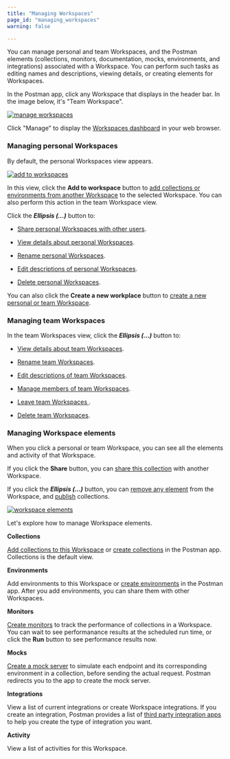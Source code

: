 ```yaml
---
title: "Managing Workspaces"
page_id: "managing_workspaces"
warning: false

---
```



You can manage personal and team Workspaces, and the Postman elements (collections, monitors, documentation, mocks, environments, and integrations) associated with a Workspace. You can perform such tasks as editing names and descriptions, viewing details, or creating elements for Workspaces.

In the Postman app, click any Workspace that displays in the header bar. In the image below, it's "Team Workspace".

[![manage workspaces](https://s3.amazonaws.com/postman-static-getpostman-com/postman-docs/WS-mainScreen-teamenu.png)](https://s3.amazonaws.com/postman-static-getpostman-com/postman-docs/WS-mainScreen-teamenu.png)

Click "Manage" to display the [Workspaces dashboard](https://app.getpostman.com/dashboard) in your web browser.

### Managing personal Workspaces

By default, the personal Workspaces view appears. 

[![add to workspaces](https://s3.amazonaws.com/postman-static-getpostman-com/postman-docs/WS-elipsis-menu-personal.png)](https://s3.amazonaws.com/postman-static-getpostman-com/postman-docs/WS-elipsis-menu-personal.png)

In this view, click the **Add to workspace** button to [add collections or environments from another Workspace](/docs/postman/workspaces/using_workspaces/) to the selected Workspace. You can also perform this action in the team Workspace view.

Click the ***Ellipsis (...)*** button to:

* [Share personal Workspaces with other users](/docs/postman/workspaces/using_workspaces/).

* [View details about personal Workspaces](/docs/postman/workspaces/using_workspaces/).

* [Rename personal Workspaces](/docs/postman/workspaces/using_workspaces/).

* [Edit descriptions of personal Workspaces](/docs/postman/workspaces/using_workspaces/).

* [Delete personal Workspaces](/docs/postman/workspaces/using_workspaces/).

You can also click the **Create a new workplace** button to [create a new personal or team Workspace](/docs/postman/workspaces/creating_workspaces/).


### Managing team Workspaces

In the team Workspaces view, click the ***Ellipsis (...)*** button to:

* [View details about team Workspaces](/docs/postman/workspaces/using_workspaces/).

* [Rename team Workspaces](/docs/postman/workspaces/using_workspaces/).

* [Edit descriptions of team Workspaces](/docs/postman/workspaces/using_workspaces/).

* [Manage members of team Workspaces](/docs/postman/workspaces/using_workspaces/).

* [Leave team Workspaces ](/docs/postman/workspaces/using_workspaces/).

* [Delete team Workspaces](/docs/postman/workspaces/using_workspaces/). 


### Managing Workspace elements

When you click a personal or team Workspace, you can see all the elements and activity of that Workspace.  

If you click the **Share** button, you can [share this collection](/docs/postman/workspaces/using_workspaces/) with another Workspace. 

If you click the ***Ellipsis (...)*** button, you can [remove any element](/docs/postman/workspaces/using_workspaces/) from the Workspace, and [publish](/docs/postman/workspaces/using_workspaces/) collections.

[![workspace elements](https://s3.amazonaws.com/postman-static-getpostman-com/postman-docs/WS-publish-or-removepWS.png)](https://s3.amazonaws.com/postman-static-getpostman-com/postman-docs/WS-publish-or-removepWS.png)

Let's explore how to manage Workspace elements.

**Collections**

[Add collections to this Workspace](/docs/postman/workspaces/using_workspaces/) or [create collections](/docs/postman/workspaces/creating_workspaces/) in the Postman app. Collections is the default view.

**Environments**

Add environments to this Workspace or [create environments](/docs/postman/environments_and_globals/manage_environments/) in the Postman app. After you add environments, you can share them with other Workspaces.

**Monitors**

[Create monitors](/docs/postman/monitors/setting_up_monitor/) to track the performance of collections in a Workspace. You can wait to see performanance results at the scheduled run time, or click the **Run** button to see performance results now.

**Mocks**

[Create a mock server](/docs/postman/mock_servers/setting_up_mock/) to simulate each endpoint and its corresponding environment in a collection, before sending the actual request. Postman redirects you to the app to create the mock server.

**Integrations**

View a list of current integrations or create Workspace integrations. If you create an integration, Postman provides a list of [third party integration apps](/docs/postman_pro/integrations/intro_integrations/) to help you create the type of integration you want.

**Activity** 

View a list of activities for this Workspace.














